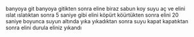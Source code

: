 banyoya git
banyoya gitikten sonra eline biraz sabun koy
suyu aç
ve elini ıslat 
ıslatıktan sonra 5 saniye gibi elini köpürt
köürtükten sonra elini 20 saniye boyunca suyun altında yıka
yıkadıktan sonra suyu kapat
kapatıktan sonra elini durula
eliniz yıkandı